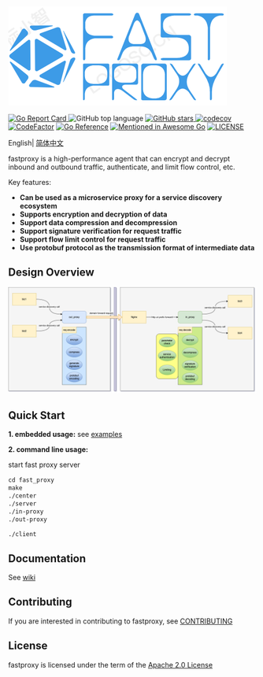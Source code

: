 ![fast_proxy_ico.png](https://github.com/kingson4wu/fast_proxy/blob/main/resource/img/logo.png)

[![Go Report Card](https://goreportcard.com/badge/github.com/kingson4wu/fast_proxy)&nbsp;](https://goreportcard.com/report/github.com/kingson4wu/fast_proxy)![GitHub top language](https://img.shields.io/github/languages/top/kingson4wu/fast_proxy)&nbsp;[![GitHub stars](https://img.shields.io/github/stars/kingson4wu/fast_proxy)&nbsp;](https://github.com/kingson4wu/fast_proxy/stargazers)[![codecov](https://codecov.io/gh/kingson4wu/fast_proxy/branch/main/graph/badge.svg)](https://codecov.io/gh/kingson4wu/fast_proxy) [![CodeFactor](https://www.codefactor.io/repository/github/kingson4wu/fast_proxy/badge)](https://www.codefactor.io/repository/github/kingson4wu/fast_proxy) [![Go Reference](https://pkg.go.dev/badge/github.com/kingson4wu/fast_proxy.svg)](https://pkg.go.dev/github.com/kingson4wu/fast_proxy) [![Mentioned in Awesome Go](https://awesome.re/mentioned-badge.svg)](https://github.com/avelino/awesome-go#database) [![LICENSE](https://img.shields.io/github/license/kingson4wu/fast_proxy.svg?style=flat-square)](https://github.com/kingson4wu/fast_proxy/blob/main/LICENSE)

English| [简体中文](https://github.com/kingson4wu/fast_proxy/blob/main/README-CN.md)

fastproxy is a high-performance agent that can encrypt and decrypt inbound and outbound traffic, authenticate, and limit flow control, etc.

Key features:

* **Can be used as a microservice proxy for a service discovery ecosystem**
* **Supports encryption and decryption of data**
* **Support data compression and decompression**
* **Support signature verification for request traffic**
* **Support flow limit control for request traffic**
* **Use protobuf protocol as the transmission format of intermediate data**

## Design Overview

![](https://github.com/kingson4wu/fast_proxy/blob/main/resource/img/design-overview-fast-proxy.png)

## Quick Start

**1. embedded usage:** see [examples](https://github.com/kingson4wu/fast_proxy/tree/main/examples)

**2. command line usage:**

start fast proxy server

```shell
cd fast_proxy
make
./center
./server
./in-proxy 
./out-proxy 
```

```shell
./client 
```

## Documentation

See [wiki](https://github.com/kingson4wu/fast_proxy/wiki)

## Contributing

If you are interested in contributing to fastproxy, see [CONTRIBUTING](https://github.com/kingson4wu/fast_proxy/blob/main/CONTRIBUTING.md) 

## License

fastproxy is licensed under the term of the [Apache 2.0 License](https://github.com/kingson4wu/fast_proxy/blob/main/LICENSE)

